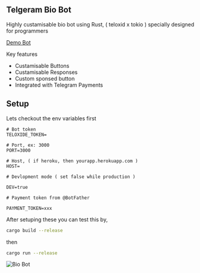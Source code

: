 ## Telgeram Bio Bot

Highly custamisable bio bot using Rust, ( teloxid x tokio ) specially designed for programmers

[Demo Bot](https://telegram.dog/coswatbot)

Key features

- Custamisable Buttons
- Custamisable Responses
- Custom sponsed button
- Integrated with Telegram Payments

## Setup

Lets checkout the env variables first

```.env
# Bot token
TELOXIDE_TOKEN=

# Port, ex: 3000
PORT=3000

# Host, ( if heroku, then yourapp.herokuapp.com )
HOST=

# Devlopment mode ( set false while production )

DEV=true

# Payment token from @BotFather

PAYMENT_TOKEN=xxx
```

After setuping these you can test this by, 

```bash
cargo build --release
```

then 

```bash
cargo run --release
```

![Bio Bot](https://github-production-user-asset-6210df.s3.amazonaws.com/97345827/263542767-4d1e78a0-315a-4f1c-a94c-20a0416c24ae.jpg)
